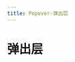 ```yaml
---
title: Popover-弹出层
---
```


# 弹出层

<ClientOnly>
  <popover-demo-1></popover-demo-1>
  <popover-demo-2></popover-demo-2>
</ClientOnly>
